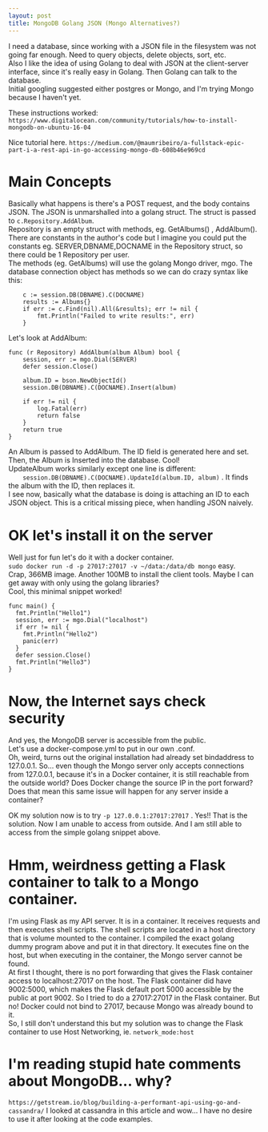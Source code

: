 ```yaml
---
layout: post
title: MongoDB Golang JSON (Mongo Alternatives?)
---
```

I need a database, since working with a JSON file in the filesystem was not going far enough.  Need to query objects, delete objects, sort, etc.  
Also I like the idea of using Golang to deal with JSON at the client-server interface, since it's really easy in Golang.  Then Golang can talk to the database.  
Initial googling suggested either postgres or Mongo, and I'm trying Mongo because I haven't yet.  
  
These instructions worked: `https://www.digitalocean.com/community/tutorials/how-to-install-mongodb-on-ubuntu-16-04`
  
Nice tutorial here.  `https://medium.com/@maumribeiro/a-fullstack-epic-part-i-a-rest-api-in-go-accessing-mongo-db-608b46e969cd`
  
# Main Concepts
Basically what happens is there's a POST request, and the body contains JSON.  The JSON is unmarshalled into a golang struct.  The struct is passed to `c.Repository.AddAlbum`.  
Repository is an empty struct with methods, eg. GetAlbums() , AddAlbum().  There are constants in the author's code but I imagine you could put the constants eg. SERVER,DBNAME,DOCNAME in the Repository struct, so there could be 1 Repository per user.  
The methods (eg. GetAlbums) will use the golang Mongo driver, mgo.  The database connection object has methods so we can do crazy syntax like this:  
```
    c := session.DB(DBNAME).C(DOCNAME)
    results := Albums{}
    if err := c.Find(nil).All(&results); err != nil {
        fmt.Println("Failed to write results:", err)
    }
```
Let's look at AddAlbum:  
```
func (r Repository) AddAlbum(album Album) bool {
    session, err := mgo.Dial(SERVER)
    defer session.Close()
    
    album.ID = bson.NewObjectId()
    session.DB(DBNAME).C(DOCNAME).Insert(album)

    if err != nil {
        log.Fatal(err)
        return false
    }
    return true
}
```
An Album is passed to AddAlbum.  The ID field is generated here and set.  Then, the Album is Inserted into the database.  Cool!  
UpdateAlbum works similarly except one line is different:  
`    session.DB(DBNAME).C(DOCNAME).UpdateId(album.ID, album)` .  It finds the album with the ID, then replaces it.  
I see now, basically what the database is doing is attaching an ID to each JSON object.  This is a critical missing piece, when handling JSON naively.
  
# OK let's install it on the server
Well just for fun let's do it with a docker container.  
`sudo docker run -d -p 27017:27017 -v ~/data:/data/db mongo` easy.  
Crap, 366MB image.  Another 100MB to install the client tools.  Maybe I can get away with only using the golang libraries?  
Cool, this minimal snippet worked!
```
func main() {
  fmt.Println("Hello1")
  session, err := mgo.Dial("localhost")
  if err != nil {
    fmt.Println("Hello2")
    panic(err)
  }
  defer session.Close()
  fmt.Println("Hello3")
}
```

# Now, the Internet says check security
And yes, the MongoDB server is accessible from the public.  
Let's use a docker-compose.yml to put in our own .conf.  
Oh, weird, turns out the original installation had already set bindaddress to 127.0.0.1.  So... even though the Mongo server only accepts connections from 127.0.0.1, because it's in a Docker container, it is still reachable from the outside world?  Does Docker change the source IP in the port forward?  Does that mean this same issue will happen for any server inside a container?  
  
OK my solution now is to try `-p 127.0.0.1:27017:27017` .  Yes!! That is the solution.  Now I am unable to access from outside.  And I am still able to access from the simple golang snippet above.  
  
# Hmm, weirdness getting a Flask container to talk to a Mongo container.
I'm using Flask as my API server.  It is in a container.  It receives requests and then executes shell scripts.  The shell scripts are located in a host directory that is volume mounted to the container.  I compiled the exact golang dummy program above and put it in that directory.  It executes fine on the host, but when executing in the container, the Mongo server cannot be found.  
At first I thought, there is no port forwarding that gives the Flask container access to localhost:27017 on the host.  The Flask container did have 9002:5000, which makes the Flask default port 5000 accessible by the public at port 9002.  So I tried to do a 27017:27017 in the Flask container.  But no!  Docker could not bind to 27017, because Mongo was already bound to it.  
So, I still don't understand this but my solution was to change the Flask container to use Host Networking, ie. `network_mode:host`
  
# I'm reading stupid hate comments about MongoDB... why?
`https://getstream.io/blog/building-a-performant-api-using-go-and-cassandra/`
I looked at cassandra in this article and wow... I have no desire to use it after looking at the code examples.  

